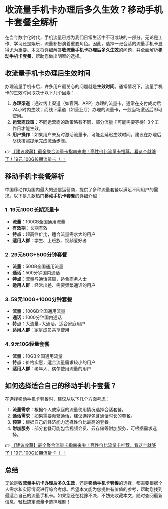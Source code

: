 # 收流量手机卡办理后多久生效？移动手机卡套餐全解析

在当今数字化时代，手机流量已成为我们日常生活中不可或缺的一部分。无论是工作、学习还是娱乐，流量都扮演着重要角色。因此，选择一张合适的流量手机卡显得尤为重要。本文将详细解答**收流量手机卡办理后多久生效**的问题，并全面解析**移动手机卡套餐**，帮助您做出明智的选择。

## 收流量手机卡办理后生效时间

办理流量手机卡后，许多用户最关心的问题就是**生效时间**。通常情况下，流量手机卡的生效时间取决于以下几个因素：

1. **办理渠道**：通过线上渠道（如官网、APP）办理的流量卡，通常在支付成功后24小时内生效；而线下渠道（如营业厅）办理的流量卡，一般当场激活后即可使用。
2. **运营商政策**：不同运营商的政策略有不同，部分流量卡可能需要等待1-3个工作日才能生效。
3. **用户操作**：如果用户未及时激活流量卡，可能会延迟生效时间。建议在办理后尽快按照提示完成激活步骤。

👉 [【建议收藏】最全聚合流量卡指南来啦！高性价比流量卡推荐，看这个就够了！19元 100G长期流量卡 ！！](https://bit.ly/Liuliangka)

## 移动手机卡套餐解析

中国移动作为国内最大的通信运营商，提供了多种流量套餐以满足不同用户的需求。以下是几款热门**移动手机卡套餐**的详细介绍：

### 1. 19元100G长期流量卡
- **流量**：100GB全国通用流量
- **有效期**：长期有效
- **特点**：超高性价比，适合流量需求大的用户
- **适用人群**：学生、上班族、视频爱好者

### 2. 29元50G+500分钟套餐
- **流量**：50GB全国通用流量
- **通话**：500分钟国内通话
- **特点**：流量与通话兼顾，适合商务人士
- **适用人群**：经常出差、需要频繁通话的用户

### 3. 59元100G+1000分钟套餐
- **流量**：100GB全国通用流量
- **通话**：1000分钟国内通话
- **特点**：大流量+大通话，适合家庭用户
- **适用人群**：家庭成员共享使用

### 4. 9元10G轻量套餐
- **流量**：10GB全国通用流量
- **特点**：价格实惠，适合流量需求较小的用户
- **适用人群**：老年人、偶尔使用流量的用户

## 如何选择适合自己的移动手机卡套餐？

在选择移动手机卡套餐时，建议从以下几个方面考虑：

1. **流量需求**：根据个人或家庭的流量使用情况选择合适套餐。
2. **通话需求**：如果需要频繁通话，建议选择包含通话时长的套餐。
3. **预算**：根据自己的经济能力选择性价比最高的套餐。
4. **附加服务**：部分套餐可能包含视频会员、云存储等附加服务，可根据需求选择。

👉 [【建议收藏】最全聚合流量卡指南来啦！高性价比流量卡推荐，看这个就够了！19元 100G长期流量卡 ！！](https://bit.ly/Liuliangka)

## 总结

无论是**收流量手机卡办理后多久生效**，还是**移动手机卡套餐**的选择，都需要根据个人需求和实际情况进行综合考虑。希望本文能为您提供有价值的参考，帮助您找到最适合自己的流量手机卡。如果您还在犹豫不决，不妨先收藏本文，随时查阅最新信息，轻松搞定流量卡选择难题！